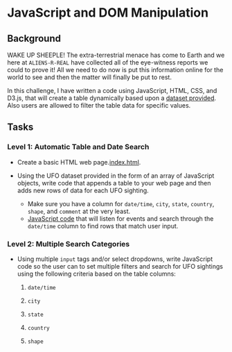 # JavaScript and DOM Manipulation

## Background

WAKE UP SHEEPLE! The extra-terrestrial menace has come to Earth and we here at `ALIENS-R-REAL` have collected all of the eye-witness reports we could to prove it! All we need to do now is put this information online for the world to see and then the matter will finally be put to rest.

In this challenge, I have written a code using JavaScript, HTML, CSS, and D3.js, that will create a table dynamically based upon a [dataset provided](static/data.js). Also users are allowed to filter the table data for specific values. 

## Tasks

### Level 1: Automatic Table and Date Search

* Create a basic HTML web page.[index.html](index.html).

* Using the UFO dataset provided in the form of an array of JavaScript objects, write code that appends a table to your web page and then adds new rows of data for each UFO sighting.

  * Make sure you have a column for `date/time`, `city`, `state`, `country`, `shape`, and `comment` at the very least.
  * [JavaScript code](static/app.js) that will listen for events and search through the `date/time` column to find rows that match user input.

### Level 2: Multiple Search Categories

* Using multiple `input` tags and/or select dropdowns, write JavaScript code so the user can to set multiple filters and search for UFO sightings using the following criteria based on the table columns:

  1. `date/time`


  2. `city`



  3. `state`



  4. `country`



  5. `shape`


